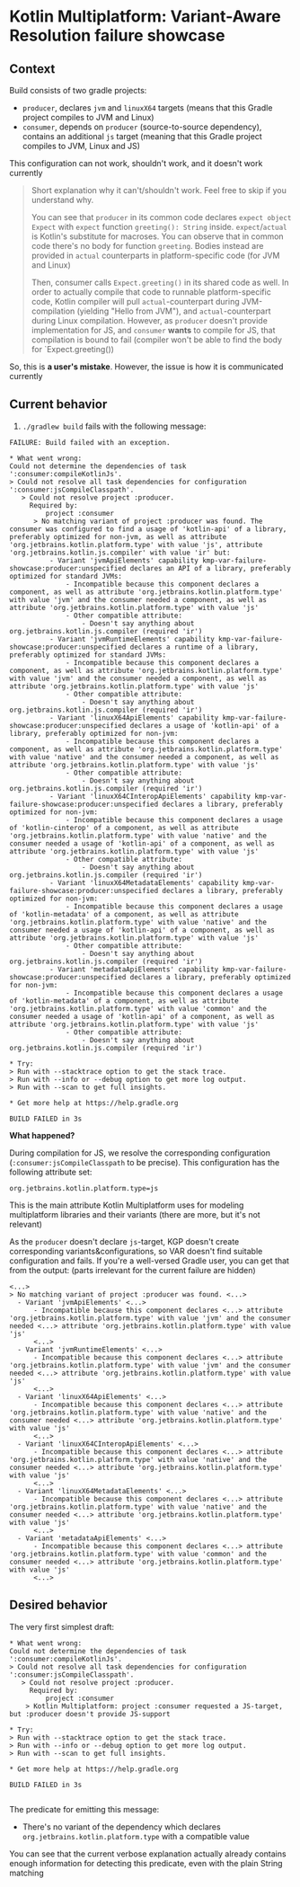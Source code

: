 # Kotlin Multiplatform: Variant-Aware Resolution failure showcase

## Context

Build consists of two gradle projects: 
- `producer`, declares `jvm` and `linuxX64` targets (means that this Gradle project compiles to JVM and Linux)
- `consumer`, depends on `producer` (source-to-source dependency), contains an additional
  `js` target (meaning that this Gradle project compiles to JVM, Linux and JS)

This configuration can not work, shouldn't work, and it doesn't work currently

> Short explanation why it can't/shouldn't work. Feel free to skip if you understand why.
> 
> You can see that `producer` in its common code declares `expect object Expect` with
> `expect` function `greeting(): String` inside. `expect`/`actual` is Kotlin's substitute for 
> macroses. You can observe that in common code there's no body for function `greeting`. Bodies
> instead are provided in `actual` counterparts in platform-specific code (for JVM and Linux)
> 
> Then, consumer calls `Expect.greeting()` in its shared code as well. In order to actually
> compile that code to runnable platform-specific code, Kotlin compiler will pull `actual`-counterpart
> during JVM-compilation (yielding "Hello from JVM"), and `actual`-counterpart during Linux compilation.
> However, as `producer` doesn't provide implementation for JS, and `consumer` **wants** to compile for JS,
> that compilation is bound to fail (compiler won't be able to find the body for `Expect.greeting())

So, this is **a user's mistake**. However, the issue is how it is communicated currently

## Current behavior

1. `./gradlew build` fails with the following message:

```
FAILURE: Build failed with an exception.

* What went wrong:
Could not determine the dependencies of task ':consumer:compileKotlinJs'.
> Could not resolve all task dependencies for configuration ':consumer:jsCompileClasspath'.
   > Could not resolve project :producer.
     Required by:
         project :consumer
      > No matching variant of project :producer was found. The consumer was configured to find a usage of 'kotlin-api' of a library, preferably optimized for non-jvm, as well as attribute 'org.jetbrains.kotlin.platform.type' with value 'js', attribute 'org.jetbrains.kotlin.js.compiler' with value 'ir' but:
          - Variant 'jvmApiElements' capability kmp-var-failure-showcase:producer:unspecified declares an API of a library, preferably optimized for standard JVMs:
              - Incompatible because this component declares a component, as well as attribute 'org.jetbrains.kotlin.platform.type' with value 'jvm' and the consumer needed a component, as well as attribute 'org.jetbrains.kotlin.platform.type' with value 'js'
              - Other compatible attribute:
                  - Doesn't say anything about org.jetbrains.kotlin.js.compiler (required 'ir')
          - Variant 'jvmRuntimeElements' capability kmp-var-failure-showcase:producer:unspecified declares a runtime of a library, preferably optimized for standard JVMs:
              - Incompatible because this component declares a component, as well as attribute 'org.jetbrains.kotlin.platform.type' with value 'jvm' and the consumer needed a component, as well as attribute 'org.jetbrains.kotlin.platform.type' with value 'js'
              - Other compatible attribute:
                  - Doesn't say anything about org.jetbrains.kotlin.js.compiler (required 'ir')
          - Variant 'linuxX64ApiElements' capability kmp-var-failure-showcase:producer:unspecified declares a usage of 'kotlin-api' of a library, preferably optimized for non-jvm:
              - Incompatible because this component declares a component, as well as attribute 'org.jetbrains.kotlin.platform.type' with value 'native' and the consumer needed a component, as well as attribute 'org.jetbrains.kotlin.platform.type' with value 'js'
              - Other compatible attribute:
                  - Doesn't say anything about org.jetbrains.kotlin.js.compiler (required 'ir')
          - Variant 'linuxX64CInteropApiElements' capability kmp-var-failure-showcase:producer:unspecified declares a library, preferably optimized for non-jvm:
              - Incompatible because this component declares a usage of 'kotlin-cinterop' of a component, as well as attribute 'org.jetbrains.kotlin.platform.type' with value 'native' and the consumer needed a usage of 'kotlin-api' of a component, as well as attribute 'org.jetbrains.kotlin.platform.type' with value 'js'
              - Other compatible attribute:
                  - Doesn't say anything about org.jetbrains.kotlin.js.compiler (required 'ir')
          - Variant 'linuxX64MetadataElements' capability kmp-var-failure-showcase:producer:unspecified declares a library, preferably optimized for non-jvm:
              - Incompatible because this component declares a usage of 'kotlin-metadata' of a component, as well as attribute 'org.jetbrains.kotlin.platform.type' with value 'native' and the consumer needed a usage of 'kotlin-api' of a component, as well as attribute 'org.jetbrains.kotlin.platform.type' with value 'js'
              - Other compatible attribute:
                  - Doesn't say anything about org.jetbrains.kotlin.js.compiler (required 'ir')
          - Variant 'metadataApiElements' capability kmp-var-failure-showcase:producer:unspecified declares a library, preferably optimized for non-jvm:
              - Incompatible because this component declares a usage of 'kotlin-metadata' of a component, as well as attribute 'org.jetbrains.kotlin.platform.type' with value 'common' and the consumer needed a usage of 'kotlin-api' of a component, as well as attribute 'org.jetbrains.kotlin.platform.type' with value 'js'
              - Other compatible attribute:
                  - Doesn't say anything about org.jetbrains.kotlin.js.compiler (required 'ir')

* Try:
> Run with --stacktrace option to get the stack trace.
> Run with --info or --debug option to get more log output.
> Run with --scan to get full insights.

* Get more help at https://help.gradle.org

BUILD FAILED in 3s
```

**What happened?** 

During compilation for JS, we resolve the corresponding 
configuration (`:consumer:jsCompileClasspath` to be precise). This configuration has the following attribute set:

`org.jetbrains.kotlin.platform.type=js`

This is the main attribute Kotlin Multiplatform uses for modeling multiplatform libraries and their variants (there 
are more, but it's not relevant)

As the `producer` doesn't declare `js`-target, KGP doesn't create corresponding variants&configurations, so VAR doesn't find 
suitable configuration and fails. If you're a well-versed Gradle user, you can get that from the output: (parts 
irrelevant for the current failure are hidden)

```
<...>
> No matching variant of project :producer was found. <...>
  - Variant 'jvmApiElements' <...>
      - Incompatible because this component declares <...> attribute 'org.jetbrains.kotlin.platform.type' with value 'jvm' and the consumer needed <...> attribute 'org.jetbrains.kotlin.platform.type' with value 'js'
      <...>
  - Variant 'jvmRuntimeElements' <...>
      - Incompatible because this component declares <...> attribute 'org.jetbrains.kotlin.platform.type' with value 'jvm' and the consumer needed <...> attribute 'org.jetbrains.kotlin.platform.type' with value 'js'
      <...>
  - Variant 'linuxX64ApiElements' <...>
      - Incompatible because this component declares <...> attribute 'org.jetbrains.kotlin.platform.type' with value 'native' and the consumer needed <...> attribute 'org.jetbrains.kotlin.platform.type' with value 'js'
      <...>
  - Variant 'linuxX64CInteropApiElements' <...>
      - Incompatible because this component declares <...> attribute 'org.jetbrains.kotlin.platform.type' with value 'native' and the consumer needed <...> attribute 'org.jetbrains.kotlin.platform.type' with value 'js'
      <...>
  - Variant 'linuxX64MetadataElements' <...>
      - Incompatible because this component declares <...> attribute 'org.jetbrains.kotlin.platform.type' with value 'native' and the consumer needed <...> attribute 'org.jetbrains.kotlin.platform.type' with value 'js'
      <...>
  - Variant 'metadataApiElements' <...>
      - Incompatible because this component declares <...> attribute 'org.jetbrains.kotlin.platform.type' with value 'common' and the consumer needed <...> attribute 'org.jetbrains.kotlin.platform.type' with value 'js'
      <...>
```

## Desired behavior

The very first simplest draft:

```
* What went wrong:
Could not determine the dependencies of task ':consumer:compileKotlinJs'.
> Could not resolve all task dependencies for configuration ':consumer:jsCompileClasspath'.
   > Could not resolve project :producer.
     Required by:
         project :consumer
    > Kotlin Multiplatform: project :consumer requested a JS-target, but :producer doesn't provide JS-support

* Try:
> Run with --stacktrace option to get the stack trace.
> Run with --info or --debug option to get more log output.
> Run with --scan to get full insights.

* Get more help at https://help.gradle.org

BUILD FAILED in 3s
  
```

The predicate for emitting this message:
* There's no variant of the dependency which declares `org.jetbrains.kotlin.platform.type` with a compatible value

You can see that the current verbose explanation actually already contains enough information for detecting this 
predicate, even with the plain String matching

